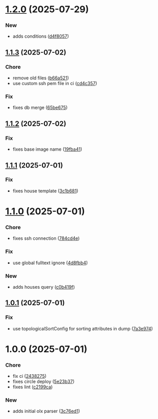 # [1.2.0](https://github.com/pustovitDmytro/hermod/compare/v1.1.3...v1.2.0) (2025-07-29)


### New

* adds conditions ([d4f8057](https://github.com/pustovitDmytro/hermod/commit/d4f8057545f925e122f822ec320c14c1334d170b))

## [1.1.3](https://github.com/pustovitDmytro/hermod/compare/v1.1.2...v1.1.3) (2025-07-02)


### Chore

* remove old files ([b66a521](https://github.com/pustovitDmytro/hermod/commit/b66a521107040a8c1c1fef29eb77fe0e3f0d706e))
* use custom ssh pem file in ci ([cd4c357](https://github.com/pustovitDmytro/hermod/commit/cd4c357a32daf69b76b64b24791c9af44b6eb9e7))

### Fix

* fixes db merge ([65be675](https://github.com/pustovitDmytro/hermod/commit/65be675bef2d6a63529241a8e0b21b42d5eef8d8))

## [1.1.2](https://github.com/pustovitDmytro/hermod/compare/v1.1.1...v1.1.2) (2025-07-02)


### Fix

* fixes base image name ([19fba41](https://github.com/pustovitDmytro/hermod/commit/19fba41999267d856a66b457a4d57a262c73aeaf))

## [1.1.1](https://github.com/pustovitDmytro/hermod/compare/v1.1.0...v1.1.1) (2025-07-01)


### Fix

* fixes house template ([3c1b681](https://github.com/pustovitDmytro/hermod/commit/3c1b681610c203435c27f4d067d48711642e23ca))

# [1.1.0](https://github.com/pustovitDmytro/hermod/compare/v1.0.1...v1.1.0) (2025-07-01)


### Chore

* fixes ssh connection ([784cd4e](https://github.com/pustovitDmytro/hermod/commit/784cd4e1665b1e22ee360f493ce2b62ffc269353))

### Fix

* use global fulltext ignore ([4d8fbb4](https://github.com/pustovitDmytro/hermod/commit/4d8fbb4d28ea9fb447bec5f38d4ff0ee3085be4f))

### New

* adds houses query ([c0b419f](https://github.com/pustovitDmytro/hermod/commit/c0b419f21800fa320642483993c67fe2274b4145))

## [1.0.1](https://github.com/pustovitDmytro/hermod/compare/v1.0.0...v1.0.1) (2025-07-01)


### Fix

* use topologicalSortConfig for sorting attributes in dump ([7a3e974](https://github.com/pustovitDmytro/hermod/commit/7a3e974fb52b48942db0b1b9506bdc31fe38180f))

# 1.0.0 (2025-07-01)


### Chore

* fix ci ([2438275](https://github.com/pustovitDmytro/hermod/commit/24382754dca2f34bf99ca9df72391989f5339f4b))
* fixes circle deploy ([5e23b37](https://github.com/pustovitDmytro/hermod/commit/5e23b3708659e25ef202ca853bd0699215429c1e))
* fixes lint ([c2199ca](https://github.com/pustovitDmytro/hermod/commit/c2199ca6dbd08d571cd39adc3441bfb3fc4b8881))

### New

* adds initial olx parser ([3c76ed1](https://github.com/pustovitDmytro/hermod/commit/3c76ed15b56bc2829257549f46c32af69fb572ad))
